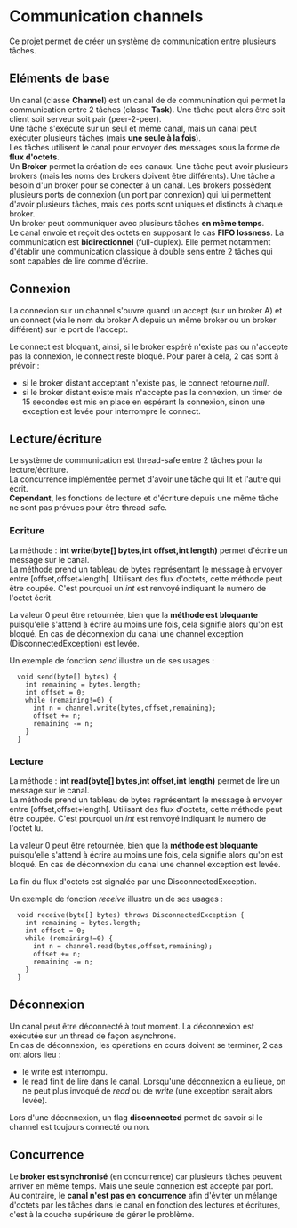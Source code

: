# Communication channels

Ce projet permet de créer un système de communication entre plusieurs tâches.


## Eléments de base

Un canal (classe **Channel**) est un canal de de communination qui permet la communication entre 2 tâches (classe **Task**). Une tâche peut alors être soit client soit serveur soit pair (peer-2-peer).  
Une tâche s'exécute sur un seul et même canal, mais un canal peut exécuter plusieurs tâches (mais **une seule à la fois**).  
Les tâches utilisent le canal pour envoyer des messages sous la forme de **flux d'octets**.  
Un **Broker** permet la création de ces canaux. Une tâche peut avoir plusieurs brokers (mais les noms des brokers doivent être différents). Une tâche a besoin d'un broker pour se conecter à un canal. Les brokers possèdent plusieurs ports de connexion (un port par connexion) qui lui permettent d'avoir plusieurs tâches, mais ces ports sont uniques et distincts à chaque broker.  
Un broker peut communiquer avec plusieurs tâches **en même temps**.  
Le canal envoie et reçoit des octets en supposant le cas **FIFO lossness**. La communication est **bidirectionnel** (full-duplex). Elle permet notamment d'établir une communication classique à double sens entre 2 tâches qui sont capables de lire comme d'écrire.  


## Connexion

La connexion sur un channel s'ouvre quand un accept (sur un broker A) et un connect (via le nom du broker A depuis un même broker ou un broker différent) sur le port de l'accept.  

Le connect est bloquant, ainsi, si le broker espéré n'existe pas ou n'accepte pas la connexion, le connect reste bloqué. Pour parer à cela, 2 cas sont à prévoir :
- si le broker distant acceptant n'existe pas, le connect retourne *null*.
- si le broker distant existe mais n'accepte pas la connexion, un timer de 15 secondes est mis en place en espérant la connexion, sinon une exception est levée pour interrompre le connect.


## Lecture/écriture

Le système de communication est thread-safe entre 2 tâches pour la lecture/écriture.  
La concurrence implémentée permet d'avoir une tâche qui lit et l'autre qui écrit.  
**Cependant**, les fonctions de lecture et d'écriture depuis une même tâche ne sont pas prévues pour être thread-safe.  

### Ecriture
La méthode : **int write(byte[] bytes,int offset,int length)** permet d'écrire un message sur le canal.  
La méthode prend un tableau de bytes représentant le message à envoyer entre [offset,offset+length[. Utilisant des flux d'octets, cette méthode peut être coupée. C'est pourquoi un *int* est renvoyé indiquant le numéro de l'octet écrit. 

La valeur 0 peut être retournée, bien que la **méthode est bloquante** puisqu'elle s'attend à écrire au moins une fois, cela signifie alors qu'on est bloqué.
En cas de déconnexion du canal une channel exception (DisconnectedException) est levée.

Un exemple de fonction *send* illustre un de ses usages :
```
  void send(byte[] bytes) {
    int remaining = bytes.length;
    int offset = 0;
    while (remaining!=0) {
      int n = channel.write(bytes,offset,remaining);
      offset += n;
      remaining -= n;
    }
  }
```


### Lecture
La méthode : **int read(byte[] bytes,int offset,int length)** permet de lire un message sur le canal.  
La méthode prend un tableau de bytes représentant le message à envoyer entre [offset,offset+length[. Utilisant des flux d'octets, cette méthode peut être coupée. C'est pourquoi un *int* est renvoyé indiquant le numéro de l'octet lu. 

La valeur 0 peut être retournée, bien que la **méthode est bloquante** puisqu'elle s'attend à écrire au moins une fois, cela signifie alors qu'on est bloqué.
En cas de déconnexion du canal une channel exception est levée.

La fin du flux d'octets est signalée par une DisconnectedException.

Un exemple de fonction *receive* illustre un de ses usages :
```
  void receive(byte[] bytes) throws DisconnectedException {
    int remaining = bytes.length;
    int offset = 0;
    while (remaining!=0) {
      int n = channel.read(bytes,offset,remaining);
      offset += n;
      remaining -= n;
    }
  }
```


## Déconnexion

Un canal peut être déconnecté à tout moment. La déconnexion est exécutée sur un thread de façon asynchrone.  
En cas de déconnexion, les opérations en cours doivent se terminer, 2 cas ont alors lieu :
- le write est interrompu.
- le read finit de lire dans le canal.
Lorsqu'une déconnexion a eu lieue, on ne peut plus invoqué de *read* ou de *write* (une exception serait alors levée).

Lors d'une déconnexion, un flag **disconnected** permet de savoir si le channel est toujours connecté ou non.  


## Concurrence

Le **broker est synchronisé** (en concurrence) car plusieurs tâches peuvent arriver en même temps. Mais une seule connexion est accepté par port.  
Au contraire, le **canal n'est pas en concurrence** afin d'éviter un mélange d'octets par les tâches dans le canal en fonction des lectures et écritures, c'est à la couche supérieure de gérer le problème.  

